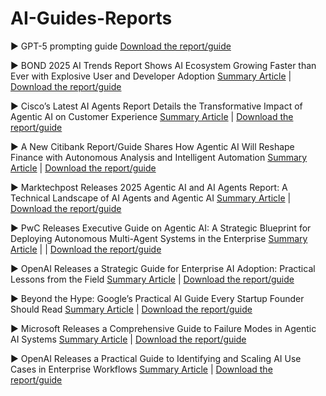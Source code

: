 # AI-Guides-Reports

▶ GPT-5 prompting guide [Download the report/guide](https://cookbook.openai.com/examples/gpt-5/gpt-5_prompting_guide?fbclid=IwY2xjawMg7RRleHRuA2FlbQIxMABicmlkETFReU5NODJobGFVcVREVTZYAR6KFjvL6B5xe-V1IrU_ru6h41WRt7EyL1I2mc5urgS2p7vJOeN6HxDSrDMAyQ_aem_cLh3iNvkuS53oYObg4D3mA)

▶ BOND 2025 AI Trends Report Shows AI Ecosystem Growing Faster than Ever with Explosive User and Developer Adoption [Summary Article](https://www.marktechpost.com/2025/05/31/bond-2025-ai-trends-report-shows-ai-ecosystem-growing-faster-than-ever-with-explosive-user-and-developer-adoption/) |  [Download the report/guide](https://www.bondcap.com/reports/tai)

▶ Cisco’s Latest AI Agents Report Details the Transformative Impact of Agentic AI on Customer Experience [Summary Article](https://www.marktechpost.com/2025/05/31/ciscos-latest-ai-agents-report-details-the-transformative-impact-of-agentic-ai-on-customer-experience/) |  [Download the report/guide](https://newsroom.cisco.com/c/dam/r/newsroom/pdfs/Cisco-CX-Agentic-AI-Research.pdf)

▶ A New Citibank Report/Guide Shares How Agentic AI Will Reshape Finance with Autonomous Analysis and Intelligent Automation [Summary Article](https://www.marktechpost.com/2025/04/23/a-new-citibank-report-guide-shares-how-agentic-ai-will-reshape-finance-with-autonomous-analysis-and-intelligent-automation/)  |  [Download the report/guide](https://www.citigroup.com/global/insights/agentic-ai)

▶ Marktechpost Releases 2025 Agentic AI and AI Agents Report: A Technical Landscape of AI Agents and Agentic AI [Summary Article](https://www.marktechpost.com/2025/05/21/marktechpost-releases-2025-agentic-ai-and-ai-agents-report-a-technical-landscape-of-ai-agents-and-agentic-ai/)  |  [Download the report/guide](https://12bb62cb-bfbc-4e58-9d47-04e9b45af187.usrfiles.com/ugd/12bb62_53b75d61485f40b8b2c095623f674580.pdf)

▶ PwC Releases Executive Guide on Agentic AI: A Strategic Blueprint for Deploying Autonomous Multi-Agent Systems in the Enterprise [Summary Article](https://www.marktechpost.com/2025/05/13/pwc-releases-executive-guide-on-agentic-ai-a-strategic-blueprint-for-deploying-autonomous-multi-agent-systems-in-the-enterprise/) | |  [Download the report/guide](https://www.pwc.com/m1/en/publications/documents/2024/agentic-ai-the-new-frontier-in-genai-an-executive-playbook.pdf)

▶ OpenAI Releases a Strategic Guide for Enterprise AI Adoption: Practical Lessons from the Field [Summary Article](https://www.marktechpost.com/2025/05/05/openai-releases-a-strategic-guide-for-enterprise-ai-adoption-practical-lessons-from-the-field/)  |  [Download the report/guide](https://cdn.openai.com/business-guides-and-resources/ai-in-the-enterprise.pdf)

▶ Beyond the Hype: Google’s Practical AI Guide Every Startup Founder Should Read [Summary Article](https://www.marktechpost.com/2025/04/30/beyond-the-hype-googles-practical-ai-guide-every-startup-founder-should-read/)  |  [Download the report/guide](https://services.google.com/fh/files/misc/google_cloud_future_of_ai_perspectives_for_startups_2025.pdf)

▶ Microsoft Releases a Comprehensive Guide to Failure Modes in Agentic AI Systems [Summary Article](https://www.marktechpost.com/2025/04/27/microsoft-releases-a-comprehensive-guide-to-failure-modes-in-agentic-ai-systems/)  |  [Download the report/guide](https://cdn-dynmedia-1.microsoft.com/is/content/microsoftcorp/microsoft/final/en-us/microsoft-brand/documents/Taxonomy-of-Failure-Mode-in-Agentic-AI-Systems-Whitepaper.pdf)

▶ OpenAI Releases a Practical Guide to Identifying and Scaling AI Use Cases in Enterprise Workflows [Summary Article](https://www.marktechpost.com/2025/04/20/openai-releases-a-practical-guide-to-identifying-and-scaling-ai-use-cases-in-enterprise-workflows/)  |  [Download the report/guide](https://cdn.openai.com/business-guides-and-resources/identifying-and-scaling-ai-use-cases.pdf)
